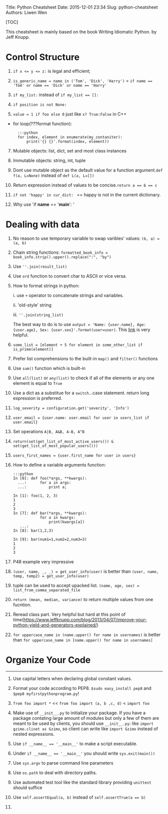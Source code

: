 Title: Python Cheatsheet
Date: 2015-12-01 23:34
Slug: python-cheatsheet
Authors: Liwen Wen

[TOC]

This cheatsheet is mainly based on the book Writing Idiomatic Python. by Jeff Knupp.

# Control Structure

1. `if x <= y <= z:` is legal and efficient;

2. `is_generic_name = name in ('Tom', 'Dick', 'Harry')` = `if name == 'Tom' or name == 'Dick' or name == 'Harry'` 

3. `if my_list:` instead of `if my_list == []:`

4. `if position is not None:`

5. `value = 1 if foo else 0` just like `x? True:False` in C++ 

* for loop(???format function):

        :::python
        for index, element in enumerate(my_contaniter):
            print('{} {}'.format(index, element))

7. Mutable objects: list, dict, set and most class instances

8. Immutable objects: string, int, tuple

9. Dont use mutable object as the default value for a function argument.`def f(a, L=None)` instead of `def L(a, L=[])` 

10. Return expression instead of values to be concise.`return a == b == c`  

11. `if not 'happy' in cur_dict: ` == happy is not in the current dictionary.  

12. Why use 'if __name__ == '__main__': ' 

# Dealing with data

1. No reason to use temporary variable to swap varibles' values: `(b, a) = (a, b)`

2. Chain string functions: `formatted_book_info = book_info.strip().upper().replace(":", "by")`

3. Use `''.join(result_list)`

4. Use `ord` function to convert char to ASCII or vice versa.

5. How to format strings in python:

    i. use `+` operator to concatenate strings and variables.
   
    ii. 'old-style' string

    iii. `''.join(string_list)` 

    The best way to do is to use `output = 'Name: {user.name}, Age: {user.age}, Sex: {user.sex}'.format(user=user)`. This [link](https://docs.python.org/2/library/string.html#formatspec) is very helpful.

6. `some_list = [element + 5 for element in some_other_list if is_prime(element)]`

7. Prefer list comprehensions to the built-in `map()` and `filter()` functions

8. Use `sum()` function which is built-in

9. Use `all(list)` or `any(list)` to check if all of the elements or any one element is equal to `True`

10. Use a dict as a substitue for a `switch`...case statement. return long expression is preferred.  

11. `log_severity = configuration.get('severity', 'Info')`

12. `user_email = {user.name: user.email for user in users_list if user.email}` 
13. Set operations `A|B, A&B, A-B, A^B`  
14. `return(set(get_list_of_most_active_users()) & set(get_list_of_most_popular_users()))`

15. `users_first_names = {user.first_name for user in users}`

16. How to define a variable arguments function: 

        :::python 
        In [0]: def foo(*args, **kwargs):
          ...:      for a in args:
          ...:          print a;
        
        In [1]: foo(1, 2, 3)
        1
        2
        3
        In [7]: def bar(*args, **kwargs):
                    for a in kwargs:
                        print(kwargs[a])
           ...:      
        In [8]: bar(1,2,3)

        In [9]: bar(num1=1,num2=2,num3=3)
        1
        2
        3

17. P48 example very impressive

18. `(user, name, _, _) = get_user_info(user)` is better than `(user, name, temp, temp2) = get_user_info(user)`

19. tuple can be used to accept upacked list. `(name, age, sex) = list_from_comma_separated_file` 

20. `return (mean, median, variance)` to return multiple values from one fucntion. 

21. Reread class part. Very helpful but hard at this point of time(https://www.jeffknupp.com/blog/2013/04/07/improve-your-python-yield-and-generators-explained/)

22. `for uppercase_name in (name.upper() for name in usernames)` is better than `for uppercase_name in [name.upper() for name in usernames]`

# Organize Your Code
- - -

1. Use capital letters when declaring global constant values. 

2. Format your code according to PEP8. `$sudo easy_install pep8` and `$pep8 myfirstpythonprogram.py`!

3. `from foo import *` << `from foo import (a, b ,c, d)` < `import foo`

4. Make use of `__init__.py` to initialize your package. If you have a package contating large amount of modules but only a few of them are meant to be used by clients, you should use `__init__.py`: like `import gzimo.clinet as Gzimo`, so client can write like `import Gzimo` instead of nested expressions.

5. Use `if __name__ == '__main__'` to make a script executable.

6. Under `if __name__ == '__main__'` you should write `sys.exit(main())`

7. Use `sys.argv` to parse command line parameters

8. Use `os.path` to deal with directory paths.

9. Use automated test tool like the standard library providing `unittest` should suffice

10. Use `self.assertEqual(a, b)` instead of `self.assertTrue(a == b)`

5. 
